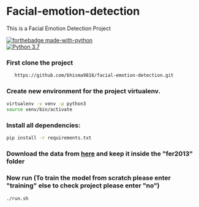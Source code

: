 # Facial-emotion-detection
This is a Facial Emotion Detection Project

[![forthebadge made-with-python](http://ForTheBadge.com/images/badges/made-with-python.svg)](https://www.python.org/)                 
[![Python 3.7](https://img.shields.io/badge/python-3.7-blue.svg)](https://www.python.org/downloads/release/python-370/)  

### First clone the project
```bash
   https://github.com/bhisma9816/facial-emotion-detection.git
```
### Create new environment for the project virtualenv.
```bash
virtualenv -v venv -p python3
source venv/bin/activate
```
### Install all dependencies:
```bash
pip install -r requirements.txt
```
### Download the data from <a href="https://www.kaggle.com/deadskull7/fer2013">here</a> and keep it inside the "fer2013" folder

### Now run (To train the model from scratch please enter "training" else to check project please enter "no")
```bash
./run.sh
```



